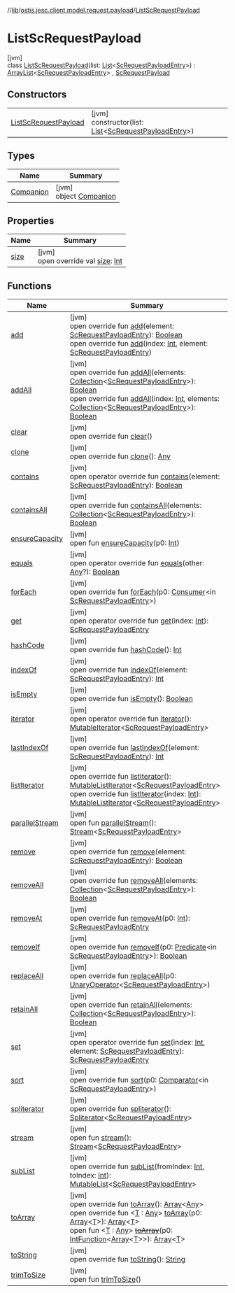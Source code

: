 //[lib](../../../index.md)/[ostis.jesc.client.model.request.payload](../index.md)/[ListScRequestPayload](index.md)

# ListScRequestPayload

[jvm]\
class [ListScRequestPayload](index.md)(list: [List](https://kotlinlang.org/api/latest/jvm/stdlib/kotlin.collections/-list/index.html)&lt;[ScRequestPayloadEntry](../../ostis.jesc.client.model.request.payload.entry/-sc-request-payload-entry/index.md)&gt;) : [ArrayList](https://docs.oracle.com/javase/8/docs/api/java/util/ArrayList.html)&lt;[ScRequestPayloadEntry](../../ostis.jesc.client.model.request.payload.entry/-sc-request-payload-entry/index.md)&gt; , [ScRequestPayload](../-sc-request-payload/index.md)

## Constructors

| | |
|---|---|
| [ListScRequestPayload](-list-sc-request-payload.md) | [jvm]<br>constructor(list: [List](https://kotlinlang.org/api/latest/jvm/stdlib/kotlin.collections/-list/index.html)&lt;[ScRequestPayloadEntry](../../ostis.jesc.client.model.request.payload.entry/-sc-request-payload-entry/index.md)&gt;) |

## Types

| Name | Summary |
|---|---|
| [Companion](-companion/index.md) | [jvm]<br>object [Companion](-companion/index.md) |

## Properties

| Name | Summary |
|---|---|
| [size](../../ostis.jesc.client.model.response.payload/-list-sc-response-payload/index.md#1363994755%2FProperties%2F1299105613) | [jvm]<br>open override val [size](../../ostis.jesc.client.model.response.payload/-list-sc-response-payload/index.md#1363994755%2FProperties%2F1299105613): [Int](https://kotlinlang.org/api/latest/jvm/stdlib/kotlin/-int/index.html) |

## Functions

| Name | Summary |
|---|---|
| [add](index.md#-1858200514%2FFunctions%2F1299105613) | [jvm]<br>open override fun [add](index.md#-1858200514%2FFunctions%2F1299105613)(element: [ScRequestPayloadEntry](../../ostis.jesc.client.model.request.payload.entry/-sc-request-payload-entry/index.md)): [Boolean](https://kotlinlang.org/api/latest/jvm/stdlib/kotlin/-boolean/index.html)<br>open override fun [add](index.md#906652359%2FFunctions%2F1299105613)(index: [Int](https://kotlinlang.org/api/latest/jvm/stdlib/kotlin/-int/index.html), element: [ScRequestPayloadEntry](../../ostis.jesc.client.model.request.payload.entry/-sc-request-payload-entry/index.md)) |
| [addAll](index.md#376371583%2FFunctions%2F1299105613) | [jvm]<br>open override fun [addAll](index.md#376371583%2FFunctions%2F1299105613)(elements: [Collection](https://kotlinlang.org/api/latest/jvm/stdlib/kotlin.collections/-collection/index.html)&lt;[ScRequestPayloadEntry](../../ostis.jesc.client.model.request.payload.entry/-sc-request-payload-entry/index.md)&gt;): [Boolean](https://kotlinlang.org/api/latest/jvm/stdlib/kotlin/-boolean/index.html)<br>open override fun [addAll](index.md#239401112%2FFunctions%2F1299105613)(index: [Int](https://kotlinlang.org/api/latest/jvm/stdlib/kotlin/-int/index.html), elements: [Collection](https://kotlinlang.org/api/latest/jvm/stdlib/kotlin.collections/-collection/index.html)&lt;[ScRequestPayloadEntry](../../ostis.jesc.client.model.request.payload.entry/-sc-request-payload-entry/index.md)&gt;): [Boolean](https://kotlinlang.org/api/latest/jvm/stdlib/kotlin/-boolean/index.html) |
| [clear](../../ostis.jesc.client.model.response.payload/-list-sc-response-payload/index.md#-24309431%2FFunctions%2F1299105613) | [jvm]<br>open override fun [clear](../../ostis.jesc.client.model.response.payload/-list-sc-response-payload/index.md#-24309431%2FFunctions%2F1299105613)() |
| [clone](../../ostis.jesc.client.model.response.payload/-list-sc-response-payload/index.md#936115257%2FFunctions%2F1299105613) | [jvm]<br>open override fun [clone](../../ostis.jesc.client.model.response.payload/-list-sc-response-payload/index.md#936115257%2FFunctions%2F1299105613)(): [Any](https://kotlinlang.org/api/latest/jvm/stdlib/kotlin/-any/index.html) |
| [contains](index.md#-444079794%2FFunctions%2F1299105613) | [jvm]<br>open operator override fun [contains](index.md#-444079794%2FFunctions%2F1299105613)(element: [ScRequestPayloadEntry](../../ostis.jesc.client.model.request.payload.entry/-sc-request-payload-entry/index.md)): [Boolean](https://kotlinlang.org/api/latest/jvm/stdlib/kotlin/-boolean/index.html) |
| [containsAll](index.md#1407625796%2FFunctions%2F1299105613) | [jvm]<br>open override fun [containsAll](index.md#1407625796%2FFunctions%2F1299105613)(elements: [Collection](https://kotlinlang.org/api/latest/jvm/stdlib/kotlin.collections/-collection/index.html)&lt;[ScRequestPayloadEntry](../../ostis.jesc.client.model.request.payload.entry/-sc-request-payload-entry/index.md)&gt;): [Boolean](https://kotlinlang.org/api/latest/jvm/stdlib/kotlin/-boolean/index.html) |
| [ensureCapacity](../../ostis.jesc.client.model.response.payload/-list-sc-response-payload/index.md#-1361101014%2FFunctions%2F1299105613) | [jvm]<br>open fun [ensureCapacity](../../ostis.jesc.client.model.response.payload/-list-sc-response-payload/index.md#-1361101014%2FFunctions%2F1299105613)(p0: [Int](https://kotlinlang.org/api/latest/jvm/stdlib/kotlin/-int/index.html)) |
| [equals](../../ostis.jesc.client.model.response.payload/-list-sc-response-payload/index.md#346489373%2FFunctions%2F1299105613) | [jvm]<br>open operator override fun [equals](../../ostis.jesc.client.model.response.payload/-list-sc-response-payload/index.md#346489373%2FFunctions%2F1299105613)(other: [Any](https://kotlinlang.org/api/latest/jvm/stdlib/kotlin/-any/index.html)?): [Boolean](https://kotlinlang.org/api/latest/jvm/stdlib/kotlin/-boolean/index.html) |
| [forEach](index.md#1795507439%2FFunctions%2F1299105613) | [jvm]<br>open override fun [forEach](index.md#1795507439%2FFunctions%2F1299105613)(p0: [Consumer](https://docs.oracle.com/javase/8/docs/api/java/util/function/Consumer.html)&lt;in [ScRequestPayloadEntry](../../ostis.jesc.client.model.request.payload.entry/-sc-request-payload-entry/index.md)&gt;) |
| [get](../../ostis.jesc.client.model.response.payload/-list-sc-response-payload/index.md#1986850878%2FFunctions%2F1299105613) | [jvm]<br>open operator override fun [get](../../ostis.jesc.client.model.response.payload/-list-sc-response-payload/index.md#1986850878%2FFunctions%2F1299105613)(index: [Int](https://kotlinlang.org/api/latest/jvm/stdlib/kotlin/-int/index.html)): [ScRequestPayloadEntry](../../ostis.jesc.client.model.request.payload.entry/-sc-request-payload-entry/index.md) |
| [hashCode](../../ostis.jesc.client.model.response.payload/-list-sc-response-payload/index.md#1992679977%2FFunctions%2F1299105613) | [jvm]<br>open override fun [hashCode](../../ostis.jesc.client.model.response.payload/-list-sc-response-payload/index.md#1992679977%2FFunctions%2F1299105613)(): [Int](https://kotlinlang.org/api/latest/jvm/stdlib/kotlin/-int/index.html) |
| [indexOf](index.md#-1028533658%2FFunctions%2F1299105613) | [jvm]<br>open override fun [indexOf](index.md#-1028533658%2FFunctions%2F1299105613)(element: [ScRequestPayloadEntry](../../ostis.jesc.client.model.request.payload.entry/-sc-request-payload-entry/index.md)): [Int](https://kotlinlang.org/api/latest/jvm/stdlib/kotlin/-int/index.html) |
| [isEmpty](../../ostis.jesc.client.model.response.payload/-list-sc-response-payload/index.md#996273107%2FFunctions%2F1299105613) | [jvm]<br>open override fun [isEmpty](../../ostis.jesc.client.model.response.payload/-list-sc-response-payload/index.md#996273107%2FFunctions%2F1299105613)(): [Boolean](https://kotlinlang.org/api/latest/jvm/stdlib/kotlin/-boolean/index.html) |
| [iterator](../../ostis.jesc.client.model.response.payload/-list-sc-response-payload/index.md#204273974%2FFunctions%2F1299105613) | [jvm]<br>open operator override fun [iterator](../../ostis.jesc.client.model.response.payload/-list-sc-response-payload/index.md#204273974%2FFunctions%2F1299105613)(): [MutableIterator](https://kotlinlang.org/api/latest/jvm/stdlib/kotlin.collections/-mutable-iterator/index.html)&lt;[ScRequestPayloadEntry](../../ostis.jesc.client.model.request.payload.entry/-sc-request-payload-entry/index.md)&gt; |
| [lastIndexOf](index.md#206779504%2FFunctions%2F1299105613) | [jvm]<br>open override fun [lastIndexOf](index.md#206779504%2FFunctions%2F1299105613)(element: [ScRequestPayloadEntry](../../ostis.jesc.client.model.request.payload.entry/-sc-request-payload-entry/index.md)): [Int](https://kotlinlang.org/api/latest/jvm/stdlib/kotlin/-int/index.html) |
| [listIterator](../../ostis.jesc.client.model.response.payload/-list-sc-response-payload/index.md#-1172936520%2FFunctions%2F1299105613) | [jvm]<br>open override fun [listIterator](../../ostis.jesc.client.model.response.payload/-list-sc-response-payload/index.md#-1172936520%2FFunctions%2F1299105613)(): [MutableListIterator](https://kotlinlang.org/api/latest/jvm/stdlib/kotlin.collections/-mutable-list-iterator/index.html)&lt;[ScRequestPayloadEntry](../../ostis.jesc.client.model.request.payload.entry/-sc-request-payload-entry/index.md)&gt;<br>open override fun [listIterator](../../ostis.jesc.client.model.response.payload/-list-sc-response-payload/index.md#1119542358%2FFunctions%2F1299105613)(index: [Int](https://kotlinlang.org/api/latest/jvm/stdlib/kotlin/-int/index.html)): [MutableListIterator](https://kotlinlang.org/api/latest/jvm/stdlib/kotlin.collections/-mutable-list-iterator/index.html)&lt;[ScRequestPayloadEntry](../../ostis.jesc.client.model.request.payload.entry/-sc-request-payload-entry/index.md)&gt; |
| [parallelStream](../../ostis.jesc.memory.struct/-sc-element-set-impl/index.md#-1592339412%2FFunctions%2F1299105613) | [jvm]<br>open fun [parallelStream](../../ostis.jesc.memory.struct/-sc-element-set-impl/index.md#-1592339412%2FFunctions%2F1299105613)(): [Stream](https://docs.oracle.com/javase/8/docs/api/java/util/stream/Stream.html)&lt;[ScRequestPayloadEntry](../../ostis.jesc.client.model.request.payload.entry/-sc-request-payload-entry/index.md)&gt; |
| [remove](index.md#-145445773%2FFunctions%2F1299105613) | [jvm]<br>open override fun [remove](index.md#-145445773%2FFunctions%2F1299105613)(element: [ScRequestPayloadEntry](../../ostis.jesc.client.model.request.payload.entry/-sc-request-payload-entry/index.md)): [Boolean](https://kotlinlang.org/api/latest/jvm/stdlib/kotlin/-boolean/index.html) |
| [removeAll](index.md#-1379845004%2FFunctions%2F1299105613) | [jvm]<br>open override fun [removeAll](index.md#-1379845004%2FFunctions%2F1299105613)(elements: [Collection](https://kotlinlang.org/api/latest/jvm/stdlib/kotlin.collections/-collection/index.html)&lt;[ScRequestPayloadEntry](../../ostis.jesc.client.model.request.payload.entry/-sc-request-payload-entry/index.md)&gt;): [Boolean](https://kotlinlang.org/api/latest/jvm/stdlib/kotlin/-boolean/index.html) |
| [removeAt](../../ostis.jesc.client.model.response.payload/-list-sc-response-payload/index.md#-2012790965%2FFunctions%2F1299105613) | [jvm]<br>open override fun [removeAt](../../ostis.jesc.client.model.response.payload/-list-sc-response-payload/index.md#-2012790965%2FFunctions%2F1299105613)(p0: [Int](https://kotlinlang.org/api/latest/jvm/stdlib/kotlin/-int/index.html)): [ScRequestPayloadEntry](../../ostis.jesc.client.model.request.payload.entry/-sc-request-payload-entry/index.md) |
| [removeIf](index.md#1953067223%2FFunctions%2F1299105613) | [jvm]<br>open override fun [removeIf](index.md#1953067223%2FFunctions%2F1299105613)(p0: [Predicate](https://docs.oracle.com/javase/8/docs/api/java/util/function/Predicate.html)&lt;in [ScRequestPayloadEntry](../../ostis.jesc.client.model.request.payload.entry/-sc-request-payload-entry/index.md)&gt;): [Boolean](https://kotlinlang.org/api/latest/jvm/stdlib/kotlin/-boolean/index.html) |
| [replaceAll](index.md#-1019422113%2FFunctions%2F1299105613) | [jvm]<br>open override fun [replaceAll](index.md#-1019422113%2FFunctions%2F1299105613)(p0: [UnaryOperator](https://docs.oracle.com/javase/8/docs/api/java/util/function/UnaryOperator.html)&lt;[ScRequestPayloadEntry](../../ostis.jesc.client.model.request.payload.entry/-sc-request-payload-entry/index.md)&gt;) |
| [retainAll](index.md#875385141%2FFunctions%2F1299105613) | [jvm]<br>open override fun [retainAll](index.md#875385141%2FFunctions%2F1299105613)(elements: [Collection](https://kotlinlang.org/api/latest/jvm/stdlib/kotlin.collections/-collection/index.html)&lt;[ScRequestPayloadEntry](../../ostis.jesc.client.model.request.payload.entry/-sc-request-payload-entry/index.md)&gt;): [Boolean](https://kotlinlang.org/api/latest/jvm/stdlib/kotlin/-boolean/index.html) |
| [set](index.md#-2119243802%2FFunctions%2F1299105613) | [jvm]<br>open operator override fun [set](index.md#-2119243802%2FFunctions%2F1299105613)(index: [Int](https://kotlinlang.org/api/latest/jvm/stdlib/kotlin/-int/index.html), element: [ScRequestPayloadEntry](../../ostis.jesc.client.model.request.payload.entry/-sc-request-payload-entry/index.md)): [ScRequestPayloadEntry](../../ostis.jesc.client.model.request.payload.entry/-sc-request-payload-entry/index.md) |
| [sort](index.md#622107497%2FFunctions%2F1299105613) | [jvm]<br>open override fun [sort](index.md#622107497%2FFunctions%2F1299105613)(p0: [Comparator](https://docs.oracle.com/javase/8/docs/api/java/util/Comparator.html)&lt;in [ScRequestPayloadEntry](../../ostis.jesc.client.model.request.payload.entry/-sc-request-payload-entry/index.md)&gt;) |
| [spliterator](../../ostis.jesc.client.model.response.payload/-list-sc-response-payload/index.md#1642634169%2FFunctions%2F1299105613) | [jvm]<br>open override fun [spliterator](../../ostis.jesc.client.model.response.payload/-list-sc-response-payload/index.md#1642634169%2FFunctions%2F1299105613)(): [Spliterator](https://docs.oracle.com/javase/8/docs/api/java/util/Spliterator.html)&lt;[ScRequestPayloadEntry](../../ostis.jesc.client.model.request.payload.entry/-sc-request-payload-entry/index.md)&gt; |
| [stream](../../ostis.jesc.memory.struct/-sc-element-set-impl/index.md#135225651%2FFunctions%2F1299105613) | [jvm]<br>open fun [stream](../../ostis.jesc.memory.struct/-sc-element-set-impl/index.md#135225651%2FFunctions%2F1299105613)(): [Stream](https://docs.oracle.com/javase/8/docs/api/java/util/stream/Stream.html)&lt;[ScRequestPayloadEntry](../../ostis.jesc.client.model.request.payload.entry/-sc-request-payload-entry/index.md)&gt; |
| [subList](../../ostis.jesc.client.model.response.payload/-list-sc-response-payload/index.md#-1861460857%2FFunctions%2F1299105613) | [jvm]<br>open override fun [subList](../../ostis.jesc.client.model.response.payload/-list-sc-response-payload/index.md#-1861460857%2FFunctions%2F1299105613)(fromIndex: [Int](https://kotlinlang.org/api/latest/jvm/stdlib/kotlin/-int/index.html), toIndex: [Int](https://kotlinlang.org/api/latest/jvm/stdlib/kotlin/-int/index.html)): [MutableList](https://kotlinlang.org/api/latest/jvm/stdlib/kotlin.collections/-mutable-list/index.html)&lt;[ScRequestPayloadEntry](../../ostis.jesc.client.model.request.payload.entry/-sc-request-payload-entry/index.md)&gt; |
| [toArray](../../ostis.jesc.client.model.response.payload/-list-sc-response-payload/index.md#776741336%2FFunctions%2F1299105613) | [jvm]<br>open override fun [toArray](../../ostis.jesc.client.model.response.payload/-list-sc-response-payload/index.md#776741336%2FFunctions%2F1299105613)(): [Array](https://kotlinlang.org/api/latest/jvm/stdlib/kotlin/-array/index.html)&lt;[Any](https://kotlinlang.org/api/latest/jvm/stdlib/kotlin/-any/index.html)&gt;<br>open override fun &lt;[T](../../ostis.jesc.client.model.response.payload/-list-sc-response-payload/index.md#-268358819%2FFunctions%2F1299105613) : [Any](https://kotlinlang.org/api/latest/jvm/stdlib/kotlin/-any/index.html)&gt; [toArray](../../ostis.jesc.client.model.response.payload/-list-sc-response-payload/index.md#-268358819%2FFunctions%2F1299105613)(p0: [Array](https://kotlinlang.org/api/latest/jvm/stdlib/kotlin/-array/index.html)&lt;[T](../../ostis.jesc.client.model.response.payload/-list-sc-response-payload/index.md#-268358819%2FFunctions%2F1299105613)&gt;): [Array](https://kotlinlang.org/api/latest/jvm/stdlib/kotlin/-array/index.html)&lt;[T](../../ostis.jesc.client.model.response.payload/-list-sc-response-payload/index.md#-268358819%2FFunctions%2F1299105613)&gt;<br>open fun &lt;[T](../../ostis.jesc.memory.struct/-sc-element-set-impl/index.md#-1215154575%2FFunctions%2F1299105613) : [Any](https://kotlinlang.org/api/latest/jvm/stdlib/kotlin/-any/index.html)&gt; [~~toArray~~](../../ostis.jesc.memory.struct/-sc-element-set-impl/index.md#-1215154575%2FFunctions%2F1299105613)(p0: [IntFunction](https://docs.oracle.com/javase/8/docs/api/java/util/function/IntFunction.html)&lt;[Array](https://kotlinlang.org/api/latest/jvm/stdlib/kotlin/-array/index.html)&lt;[T](../../ostis.jesc.memory.struct/-sc-element-set-impl/index.md#-1215154575%2FFunctions%2F1299105613)&gt;&gt;): [Array](https://kotlinlang.org/api/latest/jvm/stdlib/kotlin/-array/index.html)&lt;[T](../../ostis.jesc.memory.struct/-sc-element-set-impl/index.md#-1215154575%2FFunctions%2F1299105613)&gt; |
| [toString](../../ostis.jesc.client.model.response.payload/-list-sc-response-payload/index.md#-42557405%2FFunctions%2F1299105613) | [jvm]<br>open override fun [toString](../../ostis.jesc.client.model.response.payload/-list-sc-response-payload/index.md#-42557405%2FFunctions%2F1299105613)(): [String](https://kotlinlang.org/api/latest/jvm/stdlib/kotlin/-string/index.html) |
| [trimToSize](../../ostis.jesc.client.model.response.payload/-list-sc-response-payload/index.md#130278918%2FFunctions%2F1299105613) | [jvm]<br>open fun [trimToSize](../../ostis.jesc.client.model.response.payload/-list-sc-response-payload/index.md#130278918%2FFunctions%2F1299105613)() |
